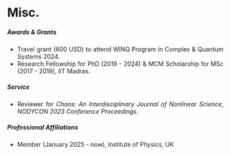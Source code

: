 # Misc.




##### Awards & Grants
<ul align=justify style="font-size:14px">
<li>Travel grant (600 USD) to attend WINQ Program in Complex & Quantum Systems 2024.
<li>Research Fellowship for PhD (2019 - 2024) & MCM Scholarship for MSc (2017 - 2019), IIT Madras.
</ul>


##### Service
<ul align=justify style="font-size:14px">
<li> Reviewer for <em>Chaos: An Interdisciplinary Journal of Nonlinear Science</em>, <em>NODYCON 2023 Conference Proceedings</em>.
</ul>

##### Professional Affiliations
<ul align=justify style="font-size:14px">
<li> Member (January 2025 - now), Institute of Physics, UK
</ul>

